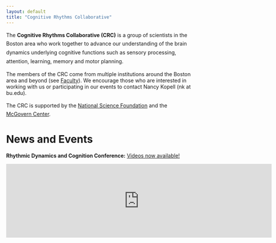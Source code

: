 ```yaml
---
layout: default
title: "Cognitive Rhythms Collaborative"
---
```

<p class="home" style="line-height: 1.7em;">
The <b>Cognitive Rhythms Collaborative (CRC)</b> is a group of scientists in the Boston area who work together to advance our understanding of the brain dynamics underlying cognitive functions such as sensory processing, attention,
learning, memory and motor planning.</p>

<p class="home">The members of the CRC come from multiple institutions around the Boston area and beyond (see <a href="people_faculty.htm">Faculty</a>). We encourage those who are interested in working with us or participating in our events to contact Nancy Kopell (nk at bu.edu).
<p class="home" style="line-height: 1.7em;">The CRC is supported by the <a href="http://www.nsf.org" target="_blank">National Science Foundation</a> and the <a href="http://mcgovern.mit.edu" target="_blank">McGovern Center</a>.</p>

<h1>News and Events</h1>
<p class="home"><b>Rhythmic Dynamics and Cognition Conference:</b> <a href="http://thesciencenetwork.org/programs/rhythmic-dynamics-and-cognition">Videos now available!</a></p>

<iframe src="https://www.google.com/calendar/embed?mode=AGENDA&amp;height=600&amp;wkst=1&amp;bgcolor=%23FFFFFF&amp;src=j0dmopro3gm68jcjsc7c3ssklo%40group.calendar.google.com&amp;color=%235229A3&amp;ctz=America%2FNew_York" style=" border-width:0 " width="720px" height="200" frameborder="0" scrolling="no"></iframe>